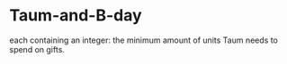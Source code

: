 # Taum-and-B-day
each containing an integer: the minimum amount of units Taum needs to spend on gifts.
